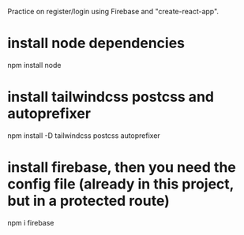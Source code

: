 Practice on register/login using Firebase and "create-react-app".

# install node dependencies
npm install node 

# install tailwindcss postcss and autoprefixer 
npm install -D tailwindcss postcss autoprefixer

# install firebase, then you need the config file (already in this project, but in a protected route)

npm i firebase

